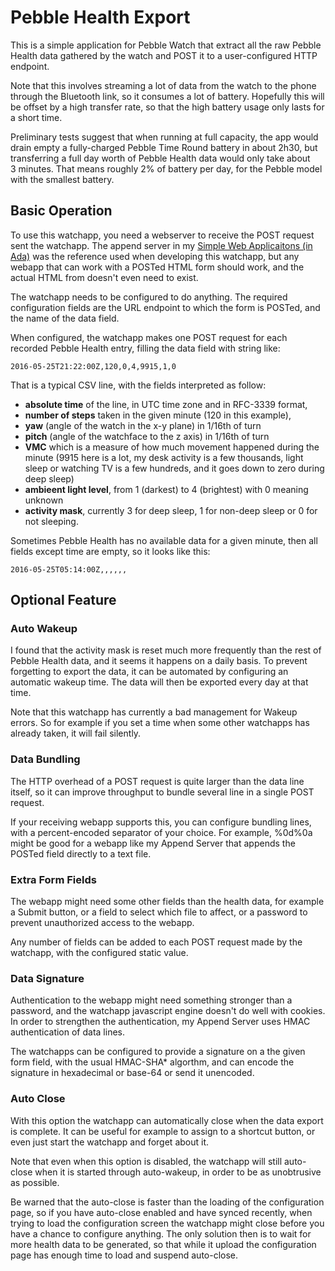 # Pebble Health Export

This is a simple application for Pebble Watch that extract all the raw
Pebble Health data gathered by the watch and POST it to a user-configured
HTTP endpoint.

Note that this involves streaming a lot of data from the watch to the phone
through the Bluetooth link, so it consumes a lot of battery. Hopefully this
will be offset by a high transfer rate, so that the high battery usage only
lasts for a short time.

Preliminary tests suggest that when running at full capacity, the app would
drain empty a fully-charged Pebble Time Round battery in about 2h30, but
transferring a full day worth of Pebble Health data would only take about
3 minutes. That means roughly 2% of battery per day, for the Pebble model
with the smallest battery.

## Basic Operation

To use this watchapp, you need a webserver to receive the POST request
sent the watchapp. The append server in my
[Simple Web Applicaitons (in Ada)][webapps] was the reference used when
developing this watchapp, but any webapp that can work with a POSTed HTML
form should work, and the actual HTML from doesn't even need to exist.

[webapps]: https://github.com/faelys/simple-webapps

The watchapp needs to be configured to do anything. The required
configuration fields are the URL endpoint to which the form is POSTed, and
the name of the data field.

When configured, the watchapp makes one POST request for each recorded
Pebble Health entry, filling the data field with string like:

	2016-05-25T21:22:00Z,120,0,4,9915,1,0

That is a typical CSV line, with the fields interpreted as follow:

- **absolute time** of the line, in UTC time zone and in RFC-3339
format,
- **number of steps** taken in the given minute (120 in this example),
- **yaw** (angle of the watch in the x-y plane) in 1/16th of turn
- **pitch** (angle of the watchface to the z axis) in 1/16th of turn
- **VMC** which is a measure of how much movement happened during the
  minute (9915 here is a lot, my desk activity is a few thousands,
  light sleep or watching TV is a few hundreds, and it goes down to
  zero during deep sleep)
- **ambieent light level**, from 1 (darkest) to 4 (brightest) with 0
  meaning unknown
- **activity mask**, currently 3 for deep sleep, 1 for non-deep sleep or 0
  for not sleeping.

Sometimes Pebble Health has no available data for a given minute, then all
fields except time are empty, so it looks like this:

	2016-05-25T05:14:00Z,,,,,,

## Optional Feature

### Auto Wakeup

I found that the activity mask is reset much more frequently than the rest
of Pebble Health data, and it seems it happens on a daily basis. To prevent
forgetting to export the data, it can be automated by configuring an
automatic wakeup time. The data will then be exported every day at that
time.

Note that this watchapp has currently a bad management for Wakeup errors.
So for example if you set a time when some other watchapps has already
taken, it will fail silently.

### Data Bundling

The HTTP overhead of a POST request is quite larger than the data line
itself, so it can improve throughput to bundle several line in a single
POST request.

If your receiving webapp supports this, you can configure bundling lines,
with a percent-encoded separator of your choice. For example, %0d%0a might
be good for a webapp like my Append Server that appends the POSTed field
directly to a text file.

### Extra Form Fields

The webapp might need some other fields than the health data, for example a
Submit button, or a field to select which file to affect, or a password to
prevent unauthorized access to the webapp.

Any number of fields can be added to each POST request made by the
watchapp, with the configured static value.

### Data Signature

Authentication to the webapp might need something stronger than a password,
and the watchapp javascript engine doesn't do well with cookies. In order
to strengthen the authentication, my Append Server uses HMAC authentication
of data lines.

The watchapps can be configured to provide a signature on a the given form
field, with the usual HMAC-SHA\* algorthm, and can encode the signature in
hexadecimal or base-64 or send it unencoded.

### Auto Close

With this option the watchapp can automatically close when the data export
is complete. It can be useful for example to assign to a shortcut button,
or even just start the watchapp and forget about it.

Note that even when this option is disabled, the watchapp will still
auto-close when it is started through auto-wakeup, in order to be as
unobtrusive as possible.

Be warned that the auto-close is faster than the loading of the
configuration page, so if you have auto-close enabled and have synced
recently, when trying to load the configuration screen the watchapp might
close before you have a chance to configure anything. The only solution
then is to wait for more health data to be generated, so that while it
upload the configuration page has enough time to load and suspend
auto-close.
